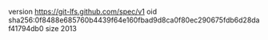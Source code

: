 version https://git-lfs.github.com/spec/v1
oid sha256:0f8488e685760b4439f64e160fbad9d8ca0f80ec290675fdb6d28daf41794db0
size 2013
